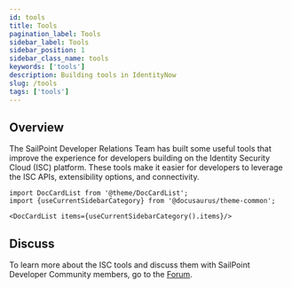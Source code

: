 ```yaml
---
id: tools
title: Tools
pagination_label: Tools
sidebar_label: Tools
sidebar_position: 1
sidebar_class_name: tools
keywords: ['tools']
description: Building tools in IdentityNow
slug: /tools
tags: ['tools']
---
```


## Overview

The SailPoint Developer Relations Team has built some useful tools that improve the experience for developers building on the Identity Security Cloud (ISC) platform. These tools make it easier for developers to leverage the ISC APIs, extensibility options, and connectivity.

```mdx-code-block
import DocCardList from '@theme/DocCardList';
import {useCurrentSidebarCategory} from '@docusaurus/theme-common';

<DocCardList items={useCurrentSidebarCategory().items}/>
```

<!-- ## CLI

The SailPoint command line interface (CLI) is a terminal-based tool you can use to interact with your ISC tenant. The CLI provides a text-based environment you can use to run operations known as "commands" to interact with your tenant however you want. You can use the CLI to perform many functions you would have otherwise used Postman or custom scripts to perform before. To learn more about the SailPoint CLI, refer to [CLI](./tools/cli).

## SDK

The SailPoint software development kits (SDKs) make it easier for developers to leverage the ISC APIs, extensibility options, and connectivity while they build with their preferred coding languages. To see the available SDK language options and find more information about those SDKs, refer to [SDK](https://developer.sailpoint.com/docs/tools/sdk).

## Rule Development Kit

The SailPoint rule development kit (RDK) is a project that makes rule development much easier. The RDK provides you with the available classes and methods when you're developing a rule. With the RDK, you can mock out these classes and run your rule locally to test your logic before submitting it for review. To learn more about the RDK, refer to [RDK](https://developer.sailpoint.com/docs/tools/rdk).

## UI Development Kit

The SailPoint ISC UI development kit provides developers with a way to quickly develop custom UIs that integrate with ISC. To learn more about the UI development kit, refer to [UI Development Kit](https://developer.sailpoint/tools/ui-development-kit).

## Admin Console

The ISC admin console is a desktop application you can use to administer and troubleshoot ISC. The admin console provides a single place you can use to perform common administrative tasks and troubleshoot issues in your ISC tenant. To learn more about the ISC admin console, refer to [Admin Console](https://developer.sailpoint/docs/tools/admin-console). -->

## Discuss

To learn more about the ISC tools and discuss them with SailPoint Developer Community members, go to the [Forum](https://developer.sailpoint.com/discuss/tags/c/isc/6).
